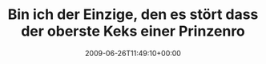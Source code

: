 ---
retweeted: false
source: <a href="http://twitter.com" rel="nofollow">Twitter Web Client</a>
entities:
  hashtags: []
  symbols: []
  user_mentions: []
  urls: []
display_text_range:
- '0'
- '134'
favorite_count: '0'
id_str: '2342700722'
truncated: false
retweet_count: '0'
id: '2342700722'
created_at: Fri Jun 26 11:49:10 +0000 2009
favorited: false
full_text: Bin ich der Einzige, den es stört dass der oberste Keks einer Prinzenrolle
  4mm über die Pappmanschette ragt und immer zerkrümelt wird?
lang: de
tags:
- pesos/twitter
date: '2009-06-26T11:49:10+00:00'
src: https://twitter.com/bascht/status/2342700722
original_url: https://twitter.com/bascht/status/2342700722
type: twitter_tweet
text: Bin ich der Einzige, den es stört dass der oberste Keks einer Prinzenrolle 4mm
  über die Pappmanschette ragt und immer zerkrümelt wird?
title: Bin ich der Einzige, den es stört dass der oberste Keks einer Prinzenro

---